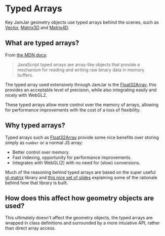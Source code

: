 # Typed Arrays

Key JamJar geometry objects use typed arrays behind the scenes, such as [Vector], [Matrix3D] and [Matrix4D].

## What are typed arrays?

From [the MDN docs](https://developer.mozilla.org/en-US/docs/Web/JavaScript/Typed_arrays):

> JavaScript typed arrays are array-like objects that provide a mechanism for reading and writing raw binary data in
> memory buffers.

The typed array used extensively through JamJar is the [Float32Array], this provides an acceptable level of precision,
while also integrating easily and nicely with WebGL2.

These typed arrays allow more control over the memory of arrays, allowing for performance improvements with the cost
of a loss of flexibility.

## Why typed arrays?

Typed arrays such as [Float32Array] provide some nice benefits over storing simply as `number` or a normal JS array:

- Better control over memory.
- Fast indexing, opportunity for performance improvements.
- Integrates with WebGL(2) with no need for (slow) conversions.

Much of the reasoning behind typed arrays are based on the super useful [gl-matrix](https://github.com/toji/gl-matrix)
library and [this nice set of slides](http://media.tojicode.com/sfjs-vectors) explaining some of the rationale behind
how that library is built.

## How does this affect how geometry objects are used?

This ultimately doesn't affect the geometry objects, the typed arrays are wrapped in class definitions and surrounded
by a more intuiative API, rather than direct array access.

[Vector]:../../reference/classes/vector
[Matrix3D]:../../reference/classes/matrix3d
[Matrix4D]:../../reference/classes/matrix4d
[Float32Array]:https://developer.mozilla.org/en-US/docs/Web/JavaScript/Reference/Global_Objects/Float32array
